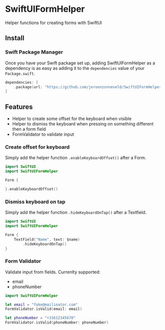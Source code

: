 # SwiftUIFormHelper
Helper functions for creating forms with SwiftUI

## Install

### Swift Package Manager
Once you have your Swift package set up, adding SwiftUIFormHelper as a dependency is as easy as adding it to the `dependencies` value of your `Package.swift`.

```swift
dependencies: [
    .package(url: "https://github.com/jeroenzonneveld/SwiftUIFormHelper", .upToNextMajor(from: "1.2.0"))
]
```

## Features

- Helper to create some offset for the keyboard when visible
- Helper to dismiss the keyboard when pressing on something different then a form field
- FormValidator to validate input

### Create offset for keyboard

Simply add the helper function `.enableKeyboardOffset()` after a Form.

```swift
import SwiftUI 
import SwiftUIFormHelper

Form {

}.enableKeyboardOffset()
```

### Dismiss keyboard on tap

Simply add the helper function `.hideKeyboardOnTap()` after a Textfield.

```swift
import SwiftUI 
import SwiftUIFormHelper

Form {
    TextField("Name", text: $name)
        .hideKeyboardOnTap()
}
```

### Form Validator

Validate input from fields. Currenlty supported:
- email
- phoneNumber

```swift
import SwiftUIFormHelper

let email = "fake@mailinator.com"
FormValidator.isValid(email: email)

let phoneNumber = "+31612345678"
FormValidator.isValid(phoneNumber: phoneNumber)
```
